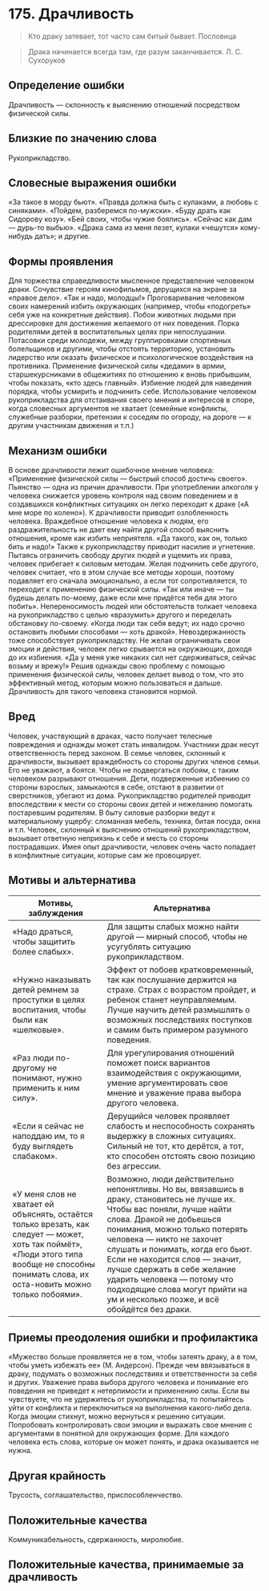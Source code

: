 # 175. Драчливость

>Кто драку затевает, тот часто сам битый бывает.
Пословица

>Драка начинается всегда там, где разум заканчивается.
Л. С. Сухоруков

## Определение ошибки
Драчливость — склонность к выяснению отношений посредством физической силы.

## Близкие по значению слова
Рукоприкладство.

## Словесные выражения ошибки
«За такое в морду бьют».
«Правда должна быть с кулаками, а любовь с синяками».
«Пойдем, разберемся по-мужски».
«Буду драть как Сидорову козу».
«Бей своих, чтобы чужие боялись».
«Сейчас как дам — дурь-то выбью».
«Драка сама из меня лезет, кулаки «чешутся» кому-нибудь дать»; и другие.

## Формы проявления
Для торжества справедливости мысленное представление человеком драки.
Сочувствие героям кинофильмов, дерущихся на экране за «правое дело». «Так и надо, молодцы!»
Проговаривание человеком своих намерений избить окружающих (например, чтобы «подогреть» себя уже на конкретные действия).
Побои животных людьми при дрессировке для достижения желаемого от них поведения.
Порка родителями детей в воспитательных целях при непослушании.
Потасовки среди молодежи, между группировками спортивных болельщиков и другими, чтобы отстоять территорию, установить лидерство или оказать физическое и психологическое воздействия на противника.
Применение физической силы «дедами» в армии, старшекурсниками в общежитиях по отношению к вновь прибывшим, чтобы показать, «кто здесь главный».
Избиение людей для наведения порядка, чтобы усмирить и подчинить себе.
Использование человеком рукоприкладства для отстаивания своего мнения и интересов в споре, когда словесных аргументов не хватает (семейные конфликты, служебные разборки, претензии к соседям по огороду, на дороге — к другим участникам движения и т.п.)

## Механизм ошибки
В основе драчливости лежит ошибочное мнение человека: «Применение физической силы — быстрый способ достичь своего».
Пьянство — одна из причин драчливости. При употреблении алкоголя у человека снижается уровень контроля над своим поведением и в создавшихся конфликтных ситуациях он легко переходит к драке («А мне море по колено»).
К драчливости приводит озлобленность человека. Враждебное отношение человека к людям, его раздражительность не дает ему найти другой способ выяснить отношения, кроме как избить неприятеля. «Да такого, как он, только бить и надо!»
Также к рукоприкладству приводит насилие и угнетение. Пытаясь ограничить свободу других людей и ущемить их права, человек прибегает к силовым методам. Желая подчинить себе другого, человек считает, что в этом случае все методы хороши, поэтому подавляет его сначала эмоционально, а если тот сопротивляется, то переходит к применению физической силы. «Так или иначе — ты будешь делать по-моему, даже если мне придётся тебя для этого побить».
Непереносимость людей или обстоятельств толкает человека на рукоприкладство с целью «вразумить» другого и переделать обстановку по-своему. «Когда люди так себя ведут; их надо срочно остановить любыми способами — хоть дракой».
Невоздержанность тоже способствует рукоприкладству. Не желая ограничивать свои эмоции и действия, человек легко срывается на окружающих, доходя до их избиения. «Да у меня уже никаких сил нет сдерживаться, сейчас возьму и врежу!»
Решив однажды свою проблему с помощью применения физической силы, человек делает вывод о том, что это эффективный метод, которым можно пользоваться и дальше. Драчливость для такого человека становится нормой.

## Вред
Человек, участвующий в драках, часто получает телесные повреждения и однажды может стать инвалидом.
Участники драк несут ответственность перед законом.
В семье человек, склонный к драчливости, вызывает враждебность со стороны других членов семьи. Его не уважают, а боятся. Чтобы не подвергаться побоям, с таким человеком разрывают отношения.
Дети, подверженные избиению со стороны взрослых, замыкаются в себе, отстают в развитии от сверстников, убегают из дома. Рукоприкладство родителей приводит впоследствии к мести со стороны своих детей и нежеланию помогать постаревшим родителям.
В быту силовые разборки ведут к материальному ущербу: сломанная мебель, техника, битая посуда, окна и т.п.
Человек, склонный к выяснению отношений рукоприкладством, вызывает ответную неприязнь к себе и месть со стороны пострадавших.
Имея опыт драчливости, человек очень часто попадает в конфликтные ситуации, которые сам же провоцирует.

## Мотивы и альтернатива
Мотивы, заблуждения | Альтернатива
---|--
«Надо драться, чтобы защитить более слабых».	| Для защиты слабых можно найти другой — мирный способ, чтобы не усугублять ситуацию рукоприкладством.
«Нужно наказывать детей ремнем за проступки в целях воспитания, чтобы были как «шелковые».	| Эффект от побоев кратковременный, так как послушание держится на страхе. Страх с возрастом пройдет, и ребенок станет неуправляемым. Лучше научить детей размышлять о возможных последствиях поступков и самим быть примером разумного поведения.
«Раз люди по-другому не понимают, нужно применить к ним силу».	| Для урегулирования отношений поможет поиск вариантов взаимодействия с окружающими, умение аргументировать свое мнение и уважение права выбора другого человека.
«Если я сейчас не наподдаю им, то я буду выглядеть слабаком».	| Дерущийся человек проявляет слабость и неспособность сохранять выдержку в сложных ситуациях. Сильный не тот, кто дерётся, а тот, кто способен отстоять свою позицию без агрессии.
«У меня слов не хватает ей объяснять, остаётся только врезать, как следует — может, хоть так поймёт», «Люди этого типа вообще не способны понимать слова, их оста-новить можно только побоями».	| Возможно, люди действительно непонятливы. Но вы, ввязавшись в драку, становитесь не лучше их. Чтобы вас поняли, лучше найти слова. Дракой не добьешься понимания, можно только потерять человека — никто не захочет слушать и понимать, когда его бьют. Если не находится слов — значит, лучше сдержать в себе желание ударить человека — потому что подходящие слова могут прийти на ум и несколько позже, и всё обойдётся без драки.

## Приемы преодоления ошибки и профилактика
«Мужество больше проявляется не в том, чтобы затеять драку, а в том, чтобы уметь избежать ее» (М. Андерсон).
Прежде чем ввязываться в драку, подумать о возможных последствиях и ответственности за себя и других.
Уважение права выбора другого человека и понимание его поведения не приведет к нетерпимости и применению силы.
Если вы чувствуете, что не удержитесь от рукоприкладства, то попытайтесь уйти от конфликта и переключиться на выполнения какого-либо дела. Когда эмоции стихнут, можно вернуться к решению ситуации.
Попробовать контролировать свои эмоции и выражать свое мнение с аргументами в понятной для окружающих форме.
Для каждого человека есть слова, которые он может понять, и драка оказывается не нужна.

## Другая крайность 
Трусость, соглашательство, приспособленчество.

## Положительные качества 
Коммуникабельность, сдержанность, миролюбие.

## Положительные качества, принимаемые за драчливость 
